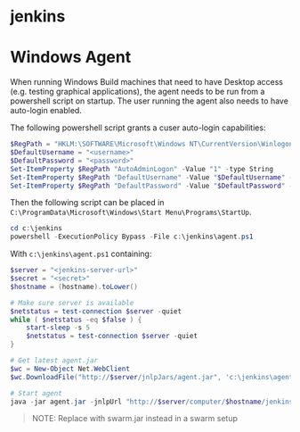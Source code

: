 # jenkins

# Windows Agent

When running Windows Build machines that need to have Desktop access (e.g. testing graphical applications), the agent needs to be run from a powershell script on startup. The user running the agent also needs to have auto-login enabled.

The following powershell script grants a cuser auto-login capabilities:

```powershell
$RegPath = "HKLM:\SOFTWARE\Microsoft\Windows NT\CurrentVersion\Winlogon"
$DefaultUsername = "<username>"
$DefaultPassword = "<password>"
Set-ItemProperty $RegPath "AutoAdminLogon" -Value "1" -type String
Set-ItemProperty $RegPath "DefaultUsername" -Value "$DefaultUsername" -type String
Set-ItemProperty $RegPath "DefaultPassword" -Value "$DefaultPassword" -type String
```

Then the following script can be placed in `C:\ProgramData\Microsoft\Windows\Start Menu\Programs\StartUp`.

```powershell
cd c:\jenkins
powershell -ExecutionPolicy Bypass -File c:\jenkins\agent.ps1
```

With `c:\jenkins\agent.ps1` containing:

```powershell
$server = "<jenkins-server-url>"
$secret = "<secret>"
$hostname = (hostname).toLower()

# Make sure server is available
$netstatus = test-connection $server -quiet
while ( $netstatus -eq $false ) {
	start-sleep -s 5
	$netstatus = test-connection $server -quiet
}

# Get latest agent.jar
$wc = New-Object Net.WebClient
$wc.DownloadFile("http://$server/jnlpJars/agent.jar", 'c:\jenkins\agent.jar')

# Start agent
java -jar agent.jar -jnlpUrl "http://$server/computer/$hostname/jenkins-agent.jnlp" -secret $secret -workDir "c:/jenkins"
```

> NOTE: Replace with swarm.jar instead in a swarm setup
